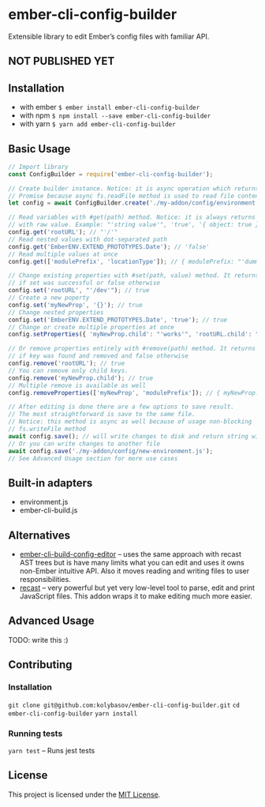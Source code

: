 # ember-cli-config-builder

Extensible library to edit Ember’s config files with familiar API.

## NOT PUBLISHED YET

## Installation
- with ember `$ ember install ember-cli-config-builder`
- with npm `$ npm install --save ember-cli-config-builder`
- with yarn `$ yarn add ember-cli-config-builder`

## Basic Usage
```javascript
// Import library
const ConfigBuilder = require('ember-cli-config-builder');

// Create builder instance. Notice: it is async operation which returns
// Promise because async fs.readFile method is used to read file contents
let config = await ConfigBuilder.create('./my-addon/config/environment.js');

// Read variables with #get(path) method. Notice: it is always returns string
// with raw value. Example: "'string value'", 'true', '{ object: true }' etc
config.get('rootURL'); // "'/'"
// Read nested values with dot-separated path
config.get('EmberENV.EXTEND_PROTOTYPES.Date'); // 'false'
// Read multiple values at once
config.get(['modulePrefix', 'locationType']); // { modulePrefix: "'dummy'", locationType: "'auto'" }

// Change existing properties with #set(path, value) method. It returns true
// if set was successful or false otherwise
config.set('rootURL', "'/dev'"); // true
// Create a new poperty
config.set('myNewProp', '{}'); // true
// Change nested properties
config.set('EmberENV.EXTEND_PROTOTYPES.Date', 'true'); // true
// Change or create multiple properties at once
config.setProperties({ 'myNewProp.child': "'works'", 'rootURL.child': "'rootURL is not an object'" }); // { 'myNewProp.child': true, 'rootURL.child': false }

// Or remove properties entirely with #remove(path) method. It returns true
// if key was found and removed and false otherwise
config.remove('rootURL'); // true
// You can remove only child keys.
config.remove('myNewProp.child'); // true
// Multiple remove is available as well
config.removeProperties(['myNewProp', 'modulePrefix']); // { myNewProp: true, modulePrefix: true }

// After editing is done there are a few options to save result.
// The most straightforward is save to the same file.
// Notice: this method is async as well because of usage non-blocking 
// fs.writeFile method
await config.save(); // will write changes to disk and return string with file content
// Or you can write changes to another file
await config.save('./my-addon/config/new-environment.js');
// See Advanced Usage section for more use cases
```

## Built-in adapters
- environment.js
- ember-cli-build.js

## Alternatives
- [ember-cli-build-config-editor](https://github.com/srvance/ember-cli-build-config-editor) – uses the same approach with recast AST trees but is have many limits what you can edit and uses it owns non-Ember intuitive API. Also it moves reading and writing files to user responsibilities.
- [recast](https://github.com/benjamn/recast) – very powerful but yet very low-level tool to parse, edit and print JavaScript files. This addon wraps it to make editing much more easier.

## Advanced Usage
TODO: write this :)

## Contributing

### Installation
`git clone git@github.com:kolybasov/ember-cli-config-builder.git`
`cd ember-cli-config-builder`
`yarn install`

### Running tests
`yarn test` – Runs jest tests

## License
This project is licensed under the [MIT License](./LICENSE.md).
